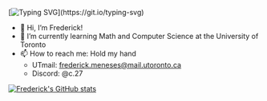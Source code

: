 [![Typing SVG](https://readme-typing-svg.demolab.com?font=Monaco&duration=5002&pause=1000&color=4DF7BA&background=4822FF00&center=true&vCenter=true&random=true&width=435&lines=Searching+for+teammates...)](https://git.io/typing-svg)

* 👋 Hi, I’m Frederick!
* 🌱 I’m currently learning Math and Computer Science at the University of Toronto
* 📫 How to reach me: Hold my hand
  - UTmail: frederick.meneses@mail.utoronto.ca
  - Discord: @c.27

[![Frederick's GitHub stats](https://github-readme-stats.vercel.app/api?username=avinight)](https://github.com/avinight/github-readme-stats)

<!---
avinight/avinight is a ✨ special ✨ repository because its `README.md` (this file) appears on your GitHub profile.
You can click the Preview link to take a look at your changes.
--->
